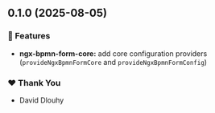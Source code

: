 ## 0.1.0 (2025-08-05)

### 🚀 Features

- **ngx-bpmn-form-core:** add core configuration providers (`provideNgxBpmnFormCore` and `provideNgxBpmnFormConfig`)

### ❤️ Thank You

- David Dlouhy
